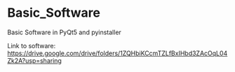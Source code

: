 # Basic_Software
Basic Software in PyQt5 and pyinstaller

Link to software:
https://drive.google.com/drive/folders/1ZQHbiKCcmTZLfBxIHbd3ZAcOqL04Zk2A?usp=sharing
